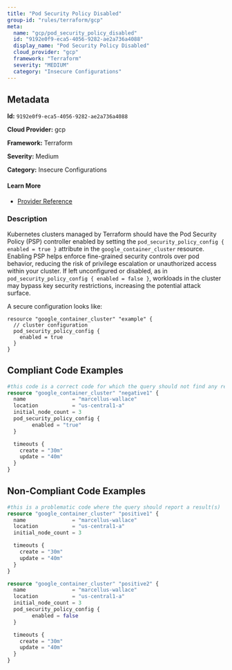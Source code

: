 ```yaml
---
title: "Pod Security Policy Disabled"
group-id: "rules/terraform/gcp"
meta:
  name: "gcp/pod_security_policy_disabled"
  id: "9192e0f9-eca5-4056-9282-ae2a736a4088"
  display_name: "Pod Security Policy Disabled"
  cloud_provider: "gcp"
  framework: "Terraform"
  severity: "MEDIUM"
  category: "Insecure Configurations"
---
```

## Metadata

**Id:** `9192e0f9-eca5-4056-9282-ae2a736a4088`

**Cloud Provider:** gcp

**Framework:** Terraform

**Severity:** Medium

**Category:** Insecure Configurations

#### Learn More

 - [Provider Reference](https://registry.terraform.io/providers/hashicorp/google/latest/docs/resources/container_cluster)

### Description

 Kubernetes clusters managed by Terraform should have the Pod Security Policy (PSP) controller enabled by setting the `pod_security_policy_config { enabled = true }` attribute in the `google_container_cluster` resource. Enabling PSP helps enforce fine-grained security controls over pod behavior, reducing the risk of privilege escalation or unauthorized access within your cluster. If left unconfigured or disabled, as in `pod_security_policy_config { enabled = false }`, workloads in the cluster may bypass key security restrictions, increasing the potential attack surface. 

A secure configuration looks like:

```
resource "google_container_cluster" "example" {
  // cluster configuration
  pod_security_policy_config {
    enabled = true
  }
}
```


## Compliant Code Examples
```terraform
#this code is a correct code for which the query should not find any result
resource "google_container_cluster" "negative1" {
  name               = "marcellus-wallace"
  location           = "us-central1-a"
  initial_node_count = 3
  pod_security_policy_config {
        enabled = "true"
  }

  timeouts {
    create = "30m"
    update = "40m"
  }
}

```
## Non-Compliant Code Examples
```terraform
#this is a problematic code where the query should report a result(s)
resource "google_container_cluster" "positive1" {
  name               = "marcellus-wallace"
  location           = "us-central1-a"
  initial_node_count = 3

  timeouts {
    create = "30m"
    update = "40m"
  }
}

resource "google_container_cluster" "positive2" {
  name               = "marcellus-wallace"
  location           = "us-central1-a"
  initial_node_count = 3
  pod_security_policy_config {
        enabled = false
  }

  timeouts {
    create = "30m"
    update = "40m"
  }
}

```